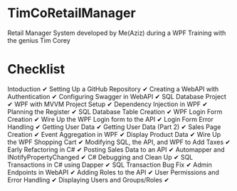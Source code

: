 # TimCoRetailManager
Retail Manager System developed by Me(Aziz) during a WPF Training with the genius Tim Corey

# Checklist
Intoduction ✔
Setting Up a GitHub Repository ✔
Creating a WebAPI with Authentication ✔
Configuring Swagger in WebAPI ✔
SQL Database Project ✔
WPF with MVVM Project Setup ✔
Dependency Injection in WPF ✔
Planning the Register ✔
SQL Database Table Creation ✔
WPF Login Form Creation ✔
Wire Up the WPF Login form to the API ✔
Login Form Error Handling ✔
Getting User Data ✔
Getting User Data (Part 2) ✔
Sales Page Creation ✔
Event Aggregation in WPF ✔
Display Product Data ✔
Wire Up the WPF Shopping Cart ✔
Modifying SQL, the API, and WPF to Add Taxes ✔
Early Refactoring in C# ✔
Posting Sales Data to an API ✔
Automapper and INotifyPropertyChanged ✔
C# Debugging and Clean Up ✔
SQL Transactions in C# using Dapper ✔
SQL Transaction Bug Fix ✔
Admin Endpoints in WebAPI ✔
Adding Roles to the API ✔
User Permissions and Error Handling ✔
Displaying Users and Groups/Roles ✔
